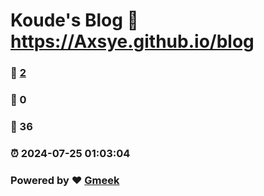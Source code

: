 # Koude's Blog :link: https://Axsye.github.io/blog 
### :page_facing_up: [2](https://Axsye.github.io/blog/tag.html) 
### :speech_balloon: 0 
### :hibiscus: 36 
### :alarm_clock: 2024-07-25 01:03:04 
### Powered by :heart: [Gmeek](https://github.com/Meekdai/Gmeek)
